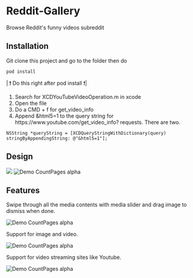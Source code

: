 # Reddit-Gallery
Browse Reddit's funny videos subreddit

## Installation
Git clone this project and go to the folder then do
```
pod install
```
| :exclamation: Do this right after pod install :exclamation:|

<ol>
<li>Search for XCDYouTubeVideoOperation.m in xcode </li>
<li>Open the file</li>
<li>Do a CMD + f for get_video_info</li>
<li>Append &html5=1 to the query string for https://www.youtube.com/get_video_info? requests. There are two.</li>
</ol>
  
```obj-c
NSString *queryString = [XCDQueryStringWithDictionary(query) stringByAppendingString: @"&html5=1"];
```

## Design
![](https://i.imgur.com/B3j1BpY.png) ![Demo CountPages alpha](https://i.imgur.com/Wg4VlZb.png)

## Features
Swipe through all the media contents with media slider and drag image to dismiss when done.

![Demo CountPages alpha](https://thumbs.gfycat.com/HealthyScalyCockatiel-size_restricted.gif)

Support for image and video.

![Demo CountPages alpha](https://thumbs.gfycat.com/SerpentineLividIrishdraughthorse-size_restricted.gif)

Support for video streaming sites like Youtube.

![Demo CountPages alpha](https://thumbs.gfycat.com/PepperyCheapCuttlefish-size_restricted.gif)
